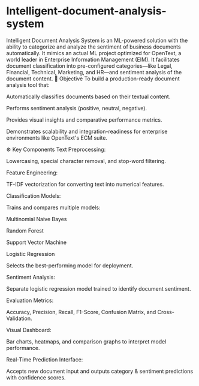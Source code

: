 # Intelligent-document-analysis-system
Intelligent Document Analysis System is an ML-powered solution with the ability to categorize and analyze the sentiment of business documents automatically. It mimics an actual ML project optimized for OpenText, a world leader in Enterprise Information Management (EIM). It facilitates document classification into pre-configured categories—like Legal, Financial, Technical, Marketing, and HR—and sentiment analysis of the document content.
🎯 Objective
To build a production-ready document analysis tool that:

Automatically classifies documents based on their textual content.

Performs sentiment analysis (positive, neutral, negative).

Provides visual insights and comparative performance metrics.

Demonstrates scalability and integration-readiness for enterprise environments like OpenText's ECM suite.

⚙️ Key Components
Text Preprocessing:

Lowercasing, special character removal, and stop-word filtering.

Feature Engineering:

TF-IDF vectorization for converting text into numerical features.

Classification Models:

Trains and compares multiple models:

Multinomial Naive Bayes

Random Forest

Support Vector Machine

Logistic Regression

Selects the best-performing model for deployment.

Sentiment Analysis:

Separate logistic regression model trained to identify document sentiment.

Evaluation Metrics:

Accuracy, Precision, Recall, F1-Score, Confusion Matrix, and Cross-Validation.

Visual Dashboard:

Bar charts, heatmaps, and comparison graphs to interpret model performance.

Real-Time Prediction Interface:

Accepts new document input and outputs category & sentiment predictions with confidence scores.


